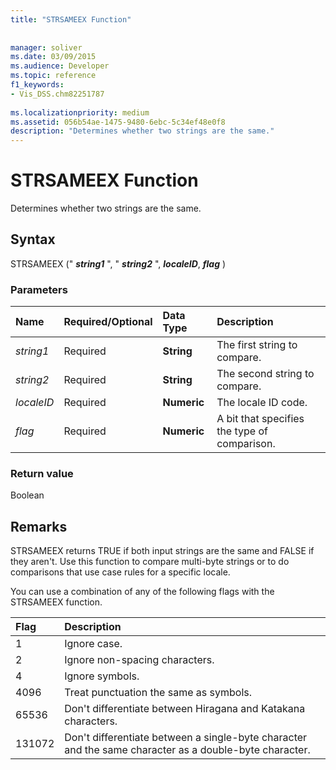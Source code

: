 ```yaml
---
title: "STRSAMEEX Function"
 
 
manager: soliver
ms.date: 03/09/2015
ms.audience: Developer
ms.topic: reference
f1_keywords:
- Vis_DSS.chm82251787
 
ms.localizationpriority: medium
ms.assetid: 056b54ae-1475-9480-6ebc-5c34ef48e0f8
description: "Determines whether two strings are the same."
---
```


# STRSAMEEX Function

Determines whether two strings are the same.
  
## Syntax

STRSAMEEX (" ***string1*** ", " ***string2*** ", ***localeID***, ***flag*** ) 
  
### Parameters

|**Name**|**Required/Optional**|**Data Type**|**Description**|
|:-----|:-----|:-----|:-----|
| _string1_ <br/> |Required  <br/> |**String** <br/> |The first string to compare. |
| _string2_ <br/> |Required  <br/> |**String** <br/> | The second string to compare. |
| _localeID_ <br/> |Required  <br/> |**Numeric** <br/> |The locale ID code. |
| _flag_ <br/> |Required  <br/> |**Numeric** <br/> | A bit that specifies the type of comparison. |
   
### Return value

Boolean
  
## Remarks

STRSAMEEX returns TRUE if both input strings are the same and FALSE if they aren't. Use this function to compare multi-byte strings or to do comparisons that use case rules for a specific locale.
  
You can use a combination of any of the following flags with the STRSAMEEX function.
  
|**Flag**|**Description**|
|:-----|:-----|
|1  <br/> |Ignore case. |
|2  <br/> |Ignore non-spacing characters. |
|4  <br/> |Ignore symbols. |
|4096  <br/> |Treat punctuation the same as symbols. |
|65536  <br/> |Don't differentiate between Hiragana and Katakana characters. |
|131072  <br/> |Don't differentiate between a single-byte character and the same character as a double-byte character. |
   

